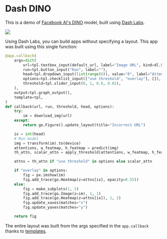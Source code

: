 # Dash DINO

This is a demo of [Facebook AI's DINO](https://github.com/facebookresearch/dino) model, built using [Dash Labs](https://github.com/plotly/dash-labs).

![](./demo.gif)

Using Dash Labs, you can build apps without specifying a layout. This app was built using this single function:

```python
@app.callback(
    args=dict(
        url=tpl.textbox_input(default_url, label="Image URL", kind=dl.State),
        run=tpl.button_input("Run", label=""),
        head=tpl.dropdown_input(list(range(6)), value="0", label="Attention Head"),
        options=tpl.checklist_input(["use threshold", "overlay"], []),
        threshold=tpl.slider_input(0, 1, 0.6, 0.01),
    ),
    output=tpl.graph_output(),
    template=tpl,
)
def callback(url, run, threshold, head, options):
    try:
        im = download_img(url)
    except:
        return go.Figure().update_layout(title="Incorrect URL")

    ix = int(head)
    # Run model
    img = transform(im).to(device)
    attentions, w_featmap, h_featmap = predict(img)
    th_attn, scalar_attn = apply_threshold(attentions, w_featmap, h_featmap, threshold)

    attns = th_attn if "use threshold" in options else scalar_attn

    if "overlay" in options:
        fig = px.imshow(im)
        fig.add_trace(go.Heatmap(z=attns[ix], opacity=0.55))
    else:
        fig = make_subplots(1, 2)
        fig.add_trace(go.Image(z=im), 1, 1)
        fig.add_trace(go.Heatmap(z=attns[ix]), 1, 2)
        fig.update_xaxes(matches="x")
        fig.update_yaxes(matches="y")

    return fig
```

The entire layout was built from the args specified in the `app.callback` thanks to [templates](https://community.plotly.com/t/introducing-dash-labs-dash-2-0-preview/52087).